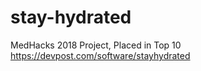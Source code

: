 # stay-hydrated
MedHacks 2018 Project, Placed in Top 10
<br>
https://devpost.com/software/stayhydrated

